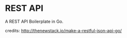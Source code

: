 # REST API

A REST API Boilerplate in Go.

credits: http://thenewstack.io/make-a-restful-json-api-go/